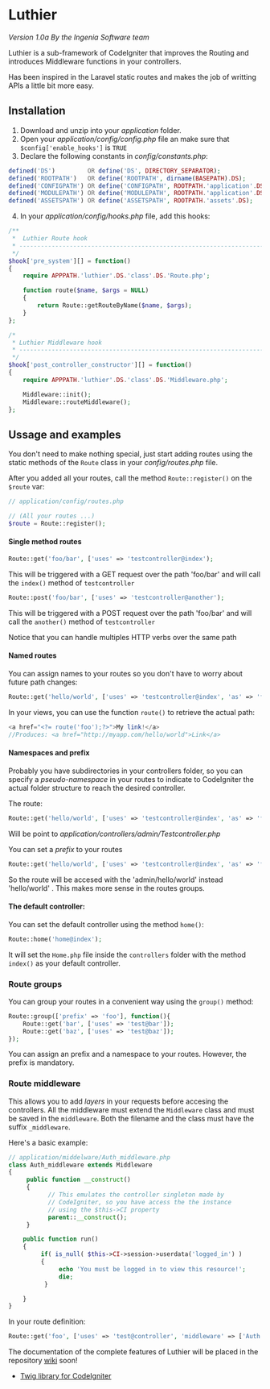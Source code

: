 # Luthier

*Version 1.0a*
*By the Ingenia Software team*

Luthier is a sub-framework of CodeIgniter that improves the Routing and introduces Middleware functions in your controllers.

Has been inspired in the Laravel static routes and makes the job of writting APIs a little bit more easy.

## Installation

1. Download and unzip into your *application* folder.
2. Open your *application/config/config.php* file an make sure that ```$config['enable_hooks']``` is ```TRUE```
3. Declare the following constants in *config/constants.php*:

```php
defined('DS')         OR define('DS', DIRECTORY_SEPARATOR);
defined('ROOTPATH')   OR define('ROOTPATH', dirname(BASEPATH).DS);
defined('CONFIGPATH') OR define('CONFIGPATH', ROOTPATH.'application'.DS.'config'.DS);
defined('MODULEPATH') OR define('MODULEPATH', ROOTPATH.'application'.DS.'modules'.DS);
defined('ASSETSPATH') OR define('ASSETSPATH', ROOTPATH.'assets'.DS);
```
4. In your *application/config/hooks.php* file, add this hooks:

```php
/**
 *  Luthier Route hook
 * ---------------------------------------------------------------------------------------
 */
$hook['pre_system'][] = function()
{
    require APPPATH.'luthier'.DS.'class'.DS.'Route.php';

    function route($name, $args = NULL)
    {
        return Route::getRouteByName($name, $args);
    }
};

/*
 * Luthier Middleware hook
 * ---------------------------------------------------------------------------------------
 */
$hook['post_controller_constructor'][] = function()
{
    require APPPATH.'luthier'.DS.'class'.DS.'Middleware.php';

    Middleware::init();
    Middleware::routeMiddleware();
};
```

## Ussage and examples

You don't need to make nothing special, just start adding routes using the static methods of the ```Route``` class in your *config/routes.php* file.

After you added all your routes, call the method ```Route::register()``` on the ```$route``` var:

```php
// application/config/routes.php

// (All your routes ...)
$route = Route::register();
```

#### Single method routes

```php
Route::get('foo/bar', ['uses' => 'testcontroller@index');
```

This will be triggered with a GET request over the path 'foo/bar' and will call the ```index()``` method of ```testcontroller```

```php
Route::post('foo/bar', ['uses' => 'testcontroller@another');
```

This will be triggered with a POST request over the path 'foo/bar' and will call the ```another()``` method of ```testcontroller```

Notice that you can handle multiples HTTP verbs over the same path

#### Named routes

You can assign names to your routes so you don't have to worry about future path changes:

 ```php
Route::get('hello/world', ['uses' => 'testcontroller@index', 'as' => 'foo');
```

In your views, you can use the function ```route()``` to retrieve the actual path:

```php
<a href="<?= route('foo');?>">My link!</a>
//Produces: <a href="http://myapp.com/hello/world">Link</a>
```

#### Namespaces and prefix

Probably you have subdirectories in your controllers folder, so you can specify a *pseudo-namespace* in your routes to indicate to CodeIgniter the actual folder structure to reach the desired controller.

The route:

 ```php
Route::get('hello/world', ['uses' => 'testcontroller@index', 'as' => 'foo', 'namespace' => 'admin');
```
Will be point to *application/controllers/admin/Testcontroller.php*

You can set a *prefix* to your routes

 ```php
Route::get('hello/world', ['uses' => 'testcontroller@index', 'as' => 'foo', 'prefix' => 'admin');
```

So the route will be accesed with the 'admin/hello/world' instead 'hello/world' . This makes more sense in the routes groups.

#### The default controller:

You can set the default controller using the method ```home()```:

```php
Route::home('home@index');
```

It will set the ```Home.php``` file inside the ```controllers``` folder with the method ```index()``` as your default controller.

### Route groups

You can group your routes in a convenient way using the ```group()``` method:

```php
Route::group(['prefix' => 'foo'], function(){
    Route::get('bar', ['uses' => 'test@bar']);
    Route::get('baz', ['uses' => 'test@baz']);
});
```

You can assign an prefix and a namespace to your routes. However, the prefix is mandatory.

### Route middleware

This allows you to add *layers* in your requests before accesing the controllers. All the middleware must extend the ```Middleware``` class and must be saved in the ```middleware```. Both the filename and the class must have the suffix ```_middleware```.

Here's a basic example:

```php
// application/middelware/Auth_middleware.php
class Auth_middleware extends Middleware
{
     public function __construct()
     {
           // This emulates the controller singleton made by
           // CodeIgniter, so you have access the the instance
           // using the $this->CI property
           parent::__construct();
     }

    public function run()
    {
         if( is_null( $this->CI->session->userdata('logged_in') )
         {
              echo 'You must be logged in to view this resource!';
              die;
          }

    }
}
```

In your route definition:
```php
Route::get('foo', ['uses' => 'test@controller', 'middleware' => ['Auth']]);
```

The documentation of the complete features of Luthier will be placed in the repository [wiki](https://github.com/ingeniasoftware/luthier/wiki) soon!


* [Twig library for CodeIgniter](https://github.com/andersonsalas/ci_twig)
